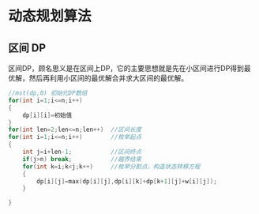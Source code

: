 # 动态规划算法

## 区间 DP

区间DP，顾名思义是在区间上DP，它的主要思想就是先在小区间进行DP得到最优解，然后再利用小区间的最优解合并求大区间的最优解。



```C++
//mst(dp,0) 初始化DP数组
for(int i=1;i<=n;i++)
{
    dp[i][i]=初始值
}
for(int len=2;len<=n;len++)  //区间长度
for(int i=1;i<=n;i++)        //枚举起点
{
    int j=i+len-1;           //区间终点
    if(j>n) break;           //越界结束
    for(int k=i;k<j;k++)     //枚举分割点，构造状态转移方程
    {
        dp[i][j]=max(dp[i][j],dp[i][k]+dp[k+1][j]+w[i][j]);
    }

}
```

